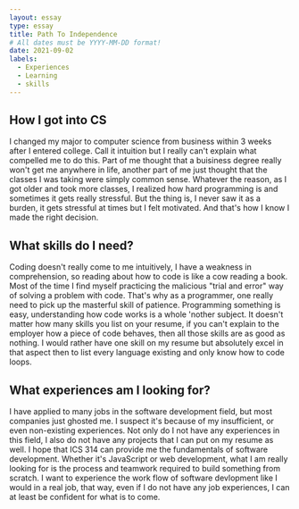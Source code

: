 ```yaml
---
layout: essay
type: essay
title: Path To Independence
# All dates must be YYYY-MM-DD format!
date: 2021-09-02
labels:
  - Experiences
  - Learning
  - skills
---
```


## How I got into CS
I changed my major to computer science from business within 3 weeks after I entered college. Call it intuition but I really can't explain what compelled me to do this. Part of me thought that a buisiness degree really won't get me anywhere in life, another part of me just thought that the classes I was taking were simply common sense. Whatever the reason, as I got older and took more classes, I realized how hard programming is and sometimes it gets really stressful. But the thing is, I never saw it as a burden, it gets stressful at times but I felt motivated. And that's how I know I made the right decision. 
## What skills do I need?
Coding doesn't really come to me intuitively, I have a weakness in comprehension, so reading about how to code is like a cow reading a book. Most of the time I find myself practicing the malicious "trial and error" way of solving a problem with code. That's why as a programmer, one really need to pick up the masterful skill of patience. Programming something is easy, understanding how code works is a whole 'nother subject. It doesn't matter how many skills you list on your resume, if you can't explain to the employer how a piece of code behaves, then all those skills are as good as nothing. I would rather have one skill on my resume but absolutely excel in that aspect then to list every language existing and only know how to code loops.
## What experiences am I looking for?
I have applied to many jobs in the software development field, but most companies just ghosted me. I suspect it's because of my insufficient, or even non-existing experiences. Not only do I not have any experiences in this field, I also do not have any projects that I can put on my resume as well. I hope that ICS 314 can provide me the fundamentals of software development. Whether it's JavaScript or web development, what I am really looking for is the process and teamwork required to build something from scratch. I want to experience the work flow of software devlopment like I would in a real job, that way, even if I do not have any job experiences, I can at least be confident for what is to come.